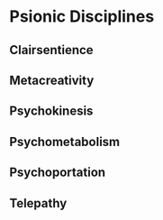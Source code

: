 # Psionic Disciplines
## Clairsentience
## Metacreativity
## Psychokinesis
## Psychometabolism
## Psychoportation
## Telepathy